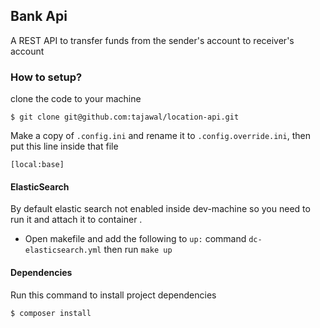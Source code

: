 ## Bank Api

A REST API to transfer funds from the sender's account to receiver's account

### How to setup?
clone the code to your machine
```
$ git clone git@github.com:tajawal/location-api.git
```

Make a copy of `.config.ini` and rename it to `.config.override.ini`, then put this line inside that file

```
[local:base]
```

#### ElasticSearch
By default elastic search not enabled inside dev-machine so you need to run it and attach it to container .
- Open makefile and add the following to `up:` command `dc-elasticsearch.yml` then run `make up`

#### Dependencies

Run this command to install project dependencies

```
$ composer install
```